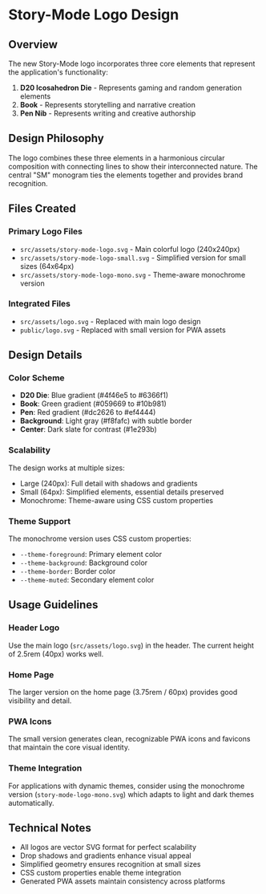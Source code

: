 # Story-Mode Logo Design

## Overview

The new Story-Mode logo incorporates three core elements that represent the application's functionality:

1. **D20 Icosahedron Die** - Represents gaming and random generation elements
2. **Book** - Represents storytelling and narrative creation
3. **Pen Nib** - Represents writing and creative authorship

## Design Philosophy

The logo combines these three elements in a harmonious circular composition with connecting lines to show their interconnected nature. The central "SM" monogram ties the elements together and provides brand recognition.

## Files Created

### Primary Logo Files
- `src/assets/story-mode-logo.svg` - Main colorful logo (240x240px)
- `src/assets/story-mode-logo-small.svg` - Simplified version for small sizes (64x64px)
- `src/assets/story-mode-logo-mono.svg` - Theme-aware monochrome version

### Integrated Files
- `src/assets/logo.svg` - Replaced with main logo design
- `public/logo.svg` - Replaced with small version for PWA assets

## Design Details

### Color Scheme
- **D20 Die**: Blue gradient (#4f46e5 to #6366f1)
- **Book**: Green gradient (#059669 to #10b981)
- **Pen**: Red gradient (#dc2626 to #ef4444)
- **Background**: Light gray (#f8fafc) with subtle border
- **Center**: Dark slate for contrast (#1e293b)

### Scalability
The design works at multiple sizes:
- Large (240px): Full detail with shadows and gradients
- Small (64px): Simplified elements, essential details preserved
- Monochrome: Theme-aware using CSS custom properties

### Theme Support
The monochrome version uses CSS custom properties:
- `--theme-foreground`: Primary element color
- `--theme-background`: Background color
- `--theme-border`: Border color
- `--theme-muted`: Secondary element color

## Usage Guidelines

### Header Logo
Use the main logo (`src/assets/logo.svg`) in the header. The current height of 2.5rem (40px) works well.

### Home Page
The larger version on the home page (3.75rem / 60px) provides good visibility and detail.

### PWA Icons
The small version generates clean, recognizable PWA icons and favicons that maintain the core visual identity.

### Theme Integration
For applications with dynamic themes, consider using the monochrome version (`story-mode-logo-mono.svg`) which adapts to light and dark themes automatically.

## Technical Notes

- All logos are vector SVG format for perfect scalability
- Drop shadows and gradients enhance visual appeal
- Simplified geometry ensures recognition at small sizes
- CSS custom properties enable theme integration
- Generated PWA assets maintain consistency across platforms